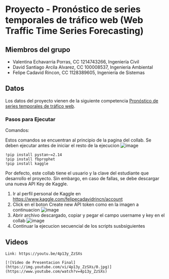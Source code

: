 # Proyecto - Pronóstico de series temporales de tráfico web (Web Traffic Time Series Forecasting)

## Miembros del grupo

- Valentina  Echavarria Porras, CC 1214743266, Ingeniería Civil
- David Santiago Arcila Alvarez, CC 100008537, Ingeniería Ambiental
- Felipe Cadavid Rincon, CC 1128389605, Ingeniería de Sistemas

## Datos

Los datos del proyecto vienen de la siguiente competencia [Pronóstico de series temporales de tráfico web](https://www.kaggle.com/competitions/web-traffic-time-series-forecasting).


### Pasos para Ejecutar

Comandos:

Estos comandos se encuentran al principio de la pagina del collab. Se deben ejecutar antes de iniciar el resto de la ejecucion
![image](https://user-images.githubusercontent.com/21183230/201499375-b3d6ba4a-2caa-4dd1-bb41-ad428f272a4c.png)


```
!pip install pystan~=2.14
!pip install fbprophet
!pip install kaggle
```

Por defecto, este collab tiene el usuario y la clave del estudiante que desarrollo el proyecto. Sin embargo, en caso de fallas, se debe descargar una nueva API Key de Kaggle.

1. Ir al perfil personal de Kaggle en https://www.kaggle.com/felipecadavidrincn/account 
2. Click en el boton Create new API token como en la imagen a continuacion
![image](https://user-images.githubusercontent.com/21183230/201499443-0dd63fc8-821b-4469-a899-9c6d10152e7e.png)
3. Abrir archivo descargado, copiar y pegar el campo username y key en el collab
![image](https://user-images.githubusercontent.com/21183230/201499472-30ba9dbf-4008-49db-88bd-f377df949f59.png)
4. Continuar la ejecucion secuencial de los scripts susbsiguientes

## Videos

```
Link: https://youtu.be/4p13y_ZzSXs

[![Video de Presentacion Final](https://img.youtube.com/vi/4p13y_ZzSXs/0.jpg)](https://www.youtube.com/watch?v=4p13y_ZzSXs)
```
